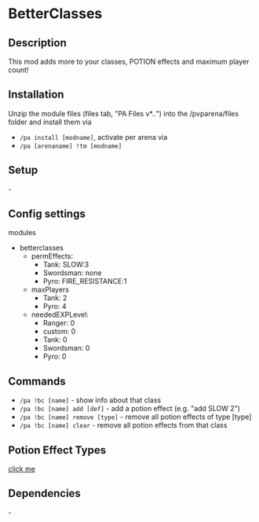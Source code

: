 # BetterClasses

## Description

This mod adds more to your classes, POTION effects and maximum player count!

## Installation

Unzip the module files (files tab, "PA Files v*.*.*") into the /pvparena/files folder and install them via

- `/pa install [modname]`, activate per arena via
- `/pa [arenaname] !tm [modname]`

## Setup

\-

## Config settings

modules
- betterclasses
  - permEffects:
    - Tank: SLOW:3
    - Swordsman: none
    - Pyro: FIRE_RESISTANCE:1
  - maxPlayers
    - Tank: 2
    - Pyro: 4
  - neededEXPLevel:
    - Ranger: 0
    - custom: 0
    - Tank: 0
    - Swordsman: 0
    - Pyro: 0

## Commands

- `/pa !bc [name]` \- show info about that class
- `/pa !bc [name] add [def]` \- add a potion effect (e.g. "add SLOW 2")
- `/pa !bc [name] remove [type]` \- remove all potion effects of type [type]
- `/pa !bc [name] clear` \- remove all potion effects from that class 

## Potion Effect Types

[click me](https://hub.spigotmc.org/javadocs/bukkit/org/bukkit/potion/PotionEffectType.html)

## Dependencies

\-
